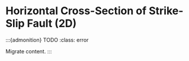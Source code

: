 # Horizontal Cross-Section of Strike-Slip Fault (2D)

:::{admonition} TODO
:class: error

Migrate content.
:::
